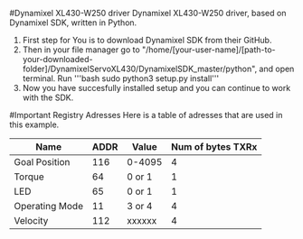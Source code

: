 #Dynamixel XL430-W250 driver
Dynamixel XL430-W250 driver, based on Dynamixel SDK, written in Python.
1. First step for You is to download Dynamixel SDK from their GitHub.
2. Then in your file manager go to "/home/[your-user-name]/[path-to-your-downloaded-folder]/DynamixelServoXL430/DynamixelSDK_master/python", and open terminal. Run '''bash sudo python3 setup.py install'''
3. Now  you have succesfully installed setup and you can continue to work with the SDK.

#Important Registry Adresses
Here is a table of adresses that are used in this example.

|Name            |ADDR |  Value |Num of bytes TXRx|
|----------------|-----|--------|-----------------|
|Goal Position   | 116 | 0-4095 |         4       | ot in case of multiturn mode -2,147,483,648 - 2,147,483,647
|Torque          |  64 | 0 or 1 |         1       |
|LED             |  65 | 0 or 1 |         1       |
|Operating Mode  |  11 | 3 or 4 |         4       | - 3 is used for single turn(0-4095), and 4 for multiturn mode (-2,147,483,648 - 2,147,483,647)
|Velocity        | 112 | xxxxxx |         4       | - This parameter edits the profile which velocity follows, see official Dynamixel website for details.

